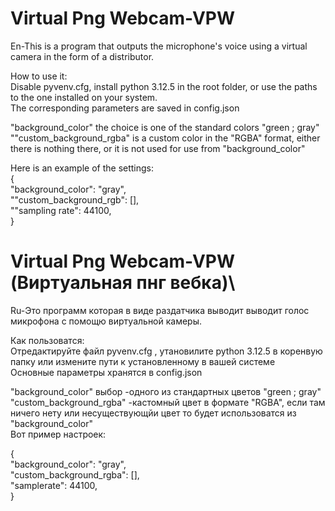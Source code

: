 # Virtual Png Webcam-VPW 
En-This is a program that outputs the microphone's voice using a virtual camera in the form of a distributor.

  How to use it:\
Disable pyvenv.cfg, install python 3.12.5 in the root folder, or use the paths to the one installed on your system.\
The corresponding parameters are saved in config.json

"background_color" the choice is one of the standard colors "green ; gray"\
""custom_background_rgba" is a custom color in the "RGBA" format, either there is nothing there, or it is not used for use from "background_color"

Here is an example of the settings:\
{\
  "background_color": "gray",\
  ""custom_background_rgb": [],\
  ""sampling rate": 44100,\
}

# Virtual Png Webcam-VPW (Виртуальная пнг вебка)\
Ru-Это программ которая в виде раздатчика выводит выводит голос микрофона с помощю виртуальной камеры. 

  Как пользоватся:\
Отредактируйте файл pyvenv.cfg , утановилите python 3.12.5 в коренвую папку или измените пути к установленному в вашей системе\
Основные параметры хранятся в config.json

"background_color" выбор -одного из стандартных цветов "green ; gray"\
"custom_background_rgba" -кастомный цвет в формате "RGBA", если там ничего нету или несуществующйи цвет то будет использоватся из "background_color"\
Вот пример настроек:

{\
    "background_color": "gray",\
    "custom_background_rgba": [],\
    "samplerate": 44100,\
}



